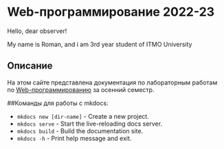 # Web-программирование 2022-23 

Hello, dear observer!

My name is Roman, and i am 3rd year student of ITMO University

## Описание
На этом сайте представлена документация по лабораторным работам
по [Web-программированию](https://github.com/Detribes/ITMO_ICT_WebDevelopment_2022-2023) 
за осенний семестр. 

##Команды для работы с mkdocs:
* `mkdocs new [dir-name]` - Create a new project.
* `mkdocs serve` - Start the live-reloading docs server.
* `mkdocs build` - Build the documentation site.
* `mkdocs -h` - Print help message and exit.
